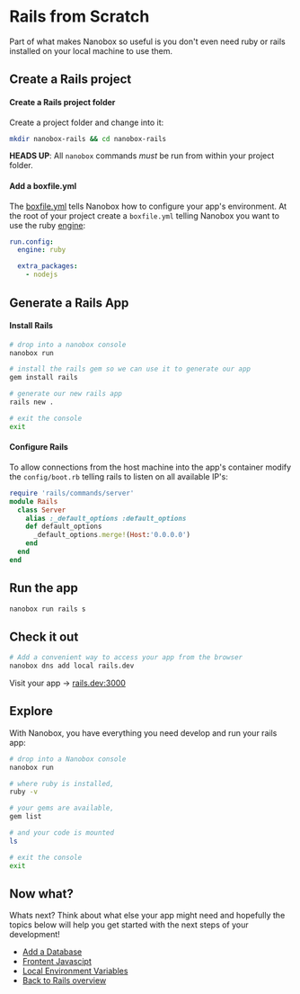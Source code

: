 # Rails from Scratch
Part of what makes Nanobox so useful is you don't even need ruby or rails installed on your local machine to use them.

## Create a Rails project

#### Create a Rails project folder
Create a project folder and change into it:

```bash
mkdir nanobox-rails && cd nanobox-rails
```

**HEADS UP**: All `nanobox` commands *must* be run from within your project folder.

#### Add a boxfile.yml
The <a href="https://docs.nanobox.io/boxfile/" target="\_blank">boxfile.yml</a> tells Nanobox how to configure your app's environment. At the root of your project create a `boxfile.yml` telling Nanobox you want to use the ruby <a href="https://docs.nanobox.io/engines/" target="\_blank">engine</a>:

```yaml
run.config:
  engine: ruby

  extra_packages:
    - nodejs
```

## Generate a Rails App

#### Install Rails

```bash
# drop into a nanobox console
nanobox run

# install the rails gem so we can use it to generate our app
gem install rails

# generate our new rails app
rails new .

# exit the console
exit
```

#### Configure Rails

To allow connections from the host machine into the app's container modify the `config/boot.rb` telling rails to listen on all available IP's:

<div class="meta" data-method="configFile" data-params="config/boot.rb"></div>

```ruby
require 'rails/commands/server'
module Rails
  class Server
    alias :_default_options :default_options
    def default_options
      _default_options.merge!(Host:'0.0.0.0')
    end
  end
end
```

## Run the app

```bash
nanobox run rails s
```

## Check it out

```bash
# Add a convenient way to access your app from the browser
nanobox dns add local rails.dev
```

Visit your app -> [rails.dev:3000](http://rails.dev:3000)

## Explore

With Nanobox, you have everything you need develop and run your rails app:

```bash
# drop into a Nanobox console
nanobox run

# where ruby is installed,
ruby -v

# your gems are available,
gem list

# and your code is mounted
ls

# exit the console
exit
```

## Now what?
Whats next? Think about what else your app might need and hopefully the topics below will help you get started with the next steps of your development!

* [Add a Database](/ruby/rails/add-a-database)
* [Frontent Javascipt](/ruby/rails/frontend-javascript)
* [Local Environment Variables](/ruby/rails/local-evars)
* [Back to Rails overview](/ruby/rails)

